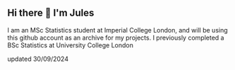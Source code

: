 ## Hi there 👋 I'm Jules

I am an MSc Statistics student at Imperial College London, and will be using this github account as an archive for my projects. I previously completed a BSc Statistics at University College London

updated 30/09/2024
<!--
**julescharle/julescharle** is a ✨ _special_ ✨ repository because its `README.md` (this file) appears on your GitHub profile.

Here are some ideas to get you started:

- 🔭 I’m currently working on ...
- 🌱 I’m currently learning ...
- 👯 I’m looking to collaborate on ...
- 🤔 I’m looking for help with ...
- 💬 Ask me about ...
- 📫 How to reach me: ...
- 😄 Pronouns: ...
- ⚡ Fun fact: ...
-->
